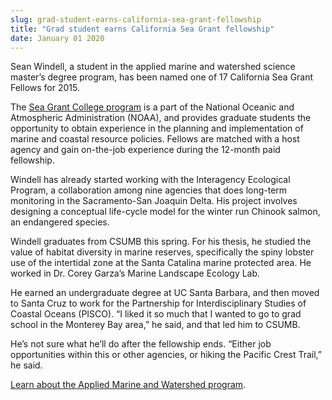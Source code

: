 ```yaml
---
slug: grad-student-earns-california-sea-grant-fellowship
title: "Grad student earns California Sea Grant fellowship"
date: January 01 2020
---
```


<p>Sean Windell, a student in the applied marine and watershed science master’s degree program, has been named one of 17 California Sea Grant Fellows for 2015.
</p><p>The <a href="http://www.csgc.ucsd.edu/EDUCATION/STATEFELLOW/StateFellow_current.html">Sea Grant College program</a> is a part of the National Oceanic and Atmospheric Administration &#40;NOAA&#41;, and  provides graduate students the opportunity to obtain experience in the planning and implementation of marine and coastal resource policies. Fellows are matched with a host agency and gain on&#45;the&#45;job experience during the 12&#45;month paid fellowship.
</p><p>Windell has already started working with the Interagency Ecological Program, a collaboration among nine agencies that does long&#45;term monitoring in the Sacramento&#45;San Joaquin Delta. His project involves designing a conceptual life&#45;cycle model for the winter run Chinook salmon, an endangered species.
</p><p>Windell graduates from CSUMB this spring. For his thesis, he studied the value of habitat diversity in marine reserves, specifically the spiny lobster use of the intertidal zone at the Santa Catalina marine protected area. He worked in Dr. Corey Garza’s Marine Landscape Ecology Lab.
</p><p>He earned an undergraduate degree at UC Santa Barbara, and then moved to Santa Cruz to work for the Partnership for Interdisciplinary Studies of Coastal Oceans &#40;PISCO&#41;. “I liked it so much that I wanted to go to grad school in the Monterey Bay area,” he said, and that led him to CSUMB.
</p><p>He’s not sure what he’ll do after the fellowship ends. “Either job opportunities within this or other agencies, or hiking the Pacific Crest Trail,” he said.
</p><p><a href="https://csumb.edu/amws">Learn about the Applied Marine and Watershed program</a>.
</p>
